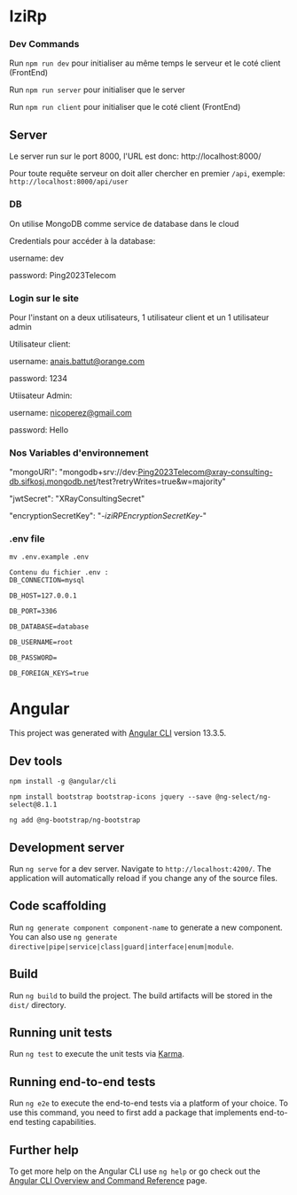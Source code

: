 # IziRp

### Dev Commands

Run `npm run dev` pour initialiser au même temps le serveur et le coté client (FrontEnd)

Run `npm run server` pour initialiser que le server

Run `npm run client` pour initialiser que le coté client (FrontEnd)

## Server

Le server run sur le port 8000, l'URL est donc: http://localhost:8000/

Pour toute requête serveur on doit aller chercher en premier `/api`, exemple: `http://localhost:8000/api/user`

### DB

On utilise MongoDB comme service de database dans le cloud

Credentials pour accéder à la database:

username: dev

password: Ping2023Telecom

### Login sur le site

Pour l'instant on a deux utilisateurs, 1 utilisateur client et un 1 utilisateur admin

Utilisateur client:

username: anais.battut@orange.com

password: 1234

Utiisateur Admin:

username: nicoperez@gmail.com

password: Hello

### Nos Variables d'environnement

"mongoURI": "mongodb+srv://dev:Ping2023Telecom@xray-consulting-db.sifkosj.mongodb.net/test?retryWrites=true&w=majority"

"jwtSecret": "XRayConsultingSecret"

"encryptionSecretKey": "_-iziRPEncryptionSecretKey-_"

### .env file

```
mv .env.example .env

Contenu du fichier .env :
DB_CONNECTION=mysql

DB_HOST=127.0.0.1

DB_PORT=3306

DB_DATABASE=database

DB_USERNAME=root

DB_PASSWORD=

DB_FOREIGN_KEYS=true
```

# Angular

This project was generated with [Angular CLI](https://github.com/angular/angular-cli) version 13.3.5.

## Dev tools

`npm install -g @angular/cli`

`npm install bootstrap bootstrap-icons jquery --save @ng-select/ng-select@8.1.1`

`ng add @ng-bootstrap/ng-bootstrap`

## Development server

Run `ng serve` for a dev server. Navigate to `http://localhost:4200/`. The application will automatically reload if you change any of the source files.

## Code scaffolding

Run `ng generate component component-name` to generate a new component. You can also use `ng generate directive|pipe|service|class|guard|interface|enum|module`.

## Build

Run `ng build` to build the project. The build artifacts will be stored in the `dist/` directory.

## Running unit tests

Run `ng test` to execute the unit tests via [Karma](https://karma-runner.github.io).

## Running end-to-end tests

Run `ng e2e` to execute the end-to-end tests via a platform of your choice. To use this command, you need to first add a package that implements end-to-end testing capabilities.

## Further help

To get more help on the Angular CLI use `ng help` or go check out the [Angular CLI Overview and Command Reference](https://angular.io/cli) page.
